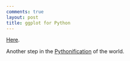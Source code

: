 ```yaml
---
comments: true
layout: post
title: ggplot for Python
---
```


[Here](http://blog.yhathq.com/posts/ggplot-for-python.html).

Another step in the [Pythonification](http://www.talyarkoni.org/blog/2013/11/18/the-homogenization-of-scientific-computing-or-why-python-is-steadily-eating-other-languages-lunch/) of the world.
